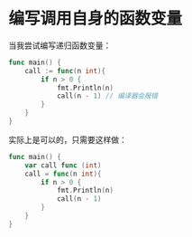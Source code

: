 # 编写调用自身的函数变量

当我尝试编写递归函数变量：

```go
func main() {
    call := func(n int){
        if n > 0 {
            fmt.Println(n)
            call(n - 1) // 编译器会报错
        }
    }
}
```

实际上是可以的，只需要这样做：

```go
func main() {
    var call func (int)
    call = func(n int){
        if n > 0 {
            fmt.Println(n)
            call(n - 1)
        }
    }
}
```
